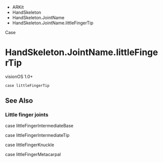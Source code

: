 

- ARKit
- HandSkeleton
- HandSkeleton.JointName
-  HandSkeleton.JointName.littleFingerTip 

Case

# HandSkeleton.JointName.littleFingerTip

visionOS 1.0+

``` source
case littleFingerTip
```

## See Also

### Little finger joints

case littleFingerIntermediateBase

case littleFingerIntermediateTip

case littleFingerKnuckle

case littleFingerMetacarpal

